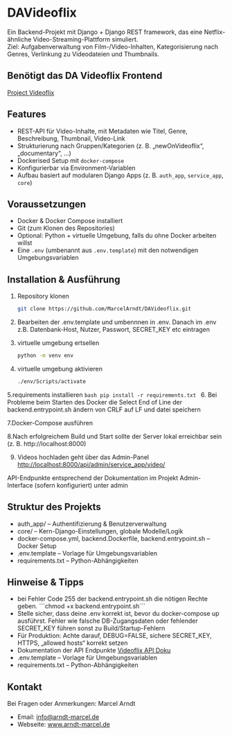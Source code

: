 # DAVideoflix

Ein Backend-Projekt mit Django + Django REST framework, das eine Netflix-ähnliche Video-Streaming-Plattform simuliert.  
Ziel: Aufgabenverwaltung von Film-/Video-Inhalten, Kategorisierung nach Genres, Verlinkung zu Video­dateien und Thumbnails.


## Benötigt das DA Videoflix Frontend
<a href="https://github.com/Developer-Akademie-Backendkurs/project.Videoflix">Project Videoflix</a>

## Features

- REST-API für Video-Inhalte, mit Metadaten wie Titel, Genre, Beschreibung, Thumbnail, Video-Link  
- Strukturierung nach Gruppen/Kategorien (z. B. „newOnVideoflix“, „documentary“, …)  
- Dockerised Setup mit `docker-compose`  
- Konfigurierbar via Environment-Variablen  
- Aufbau basiert auf modularen Django Apps (z. B. `auth_app`, `service_app`, `core`)  

## Voraussetzungen

- Docker & Docker Compose installiert  
- Git (zum Klonen des Repositories)  
- Optional: Python + virtuelle Umgebung, falls du ohne Docker arbeiten willst  
- Eine `.env` (umbenannt aus `.env.template`) mit den notwendigen Umgebungsvariablen  

## Installation & Ausführung

1. Repository klonen  
    ```bash  
    git clone https://github.com/MarcelArndt/DAVideoflix.git  
    ```


2. Bearbeiten der .env.template und umbennnen in .env.
Danach im .env z.B. Datenbank-Host, Nutzer, Passwort, SECRET_KEY etc eintragen


3. virtuelle umgebung ertsellen
    ```bash
    python -m venv env
    ```


4. virtuelle umgebung aktivieren 
    ```bash
    ./env/Scripts/activate
    ```


5.requirements installieren
    ```bash
    pip install -r requirements.txt
    ```
6. Bei Probleme beim Starten des Docker die Select End of Line der backend.entrypoint.sh ändern von CRLF auf LF und datei speichern

7.Docker-Compose ausführen

8.Nach erfolgreichem Build und Start sollte der Server lokal erreichbar sein (z. B. http://localhost:8000)

9. Videos hochladen geht über das Admin-Panel <a href="http://localhost:8000/admin/service_app/video/">http://localhost:8000/api/admin/service_app/video/<a></li>

API-Endpunkte entsprechend der Dokumentation im Projekt
Admin-Interface (sofern konfiguriert) unter admin

## Struktur des Projekts

<ul>
    <li>auth_app/ – Authentifizierung & Benutzerverwaltung</li>
    <li>core/ – Kern-Django-Einstellungen, globale Modelle/Logik</li>
    <li>docker-compose.yml, backend.Dockerfile, backend.entrypoint.sh – Docker Setup</li>
    <li>.env.template – Vorlage für Umgebungsvariablen</li>
    <li>requirements.txt – Python-Abhängigkeiten</li>
</ul>

## Hinweise & Tipps

<ul>
    <li>bei Fehler Code 255 der backend.entrypoint.sh die nötigen Rechte geben. ```chmod +x backend.entrypoint.sh```</li>
    <li>Stelle sicher, dass deine .env korrekt ist, bevor du docker-compose up ausführst. Fehler wie falsche DB-Zugangsdaten oder fehlender SECRET_KEY führen sonst zu Build/Startup-Fehlern</li>
    <li>Für Produktion: Achte darauf, DEBUG=FALSE, sichere SECRET_KEY, HTTPS, „allowed hosts“ korrekt setzen</li>
    <li>Dokumentation der API Endpunkte <a href="https://cdn.developerakademie.com/courses/Backend/EndpointDoku/index.html?name=videoflix">Videoflix API Doku</a> </li>
    <li>.env.template – Vorlage für Umgebungsvariablen</li>
    <li>requirements.txt – Python-Abhängigkeiten</li>
</ul>

## Kontakt
Bei Fragen oder Anmerkungen: Marcel Arndt
 - Email: info@arndt-marcel.de
 - Webseite: www.arndt-marcel.de